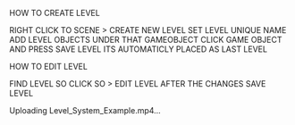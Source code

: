 HOW TO CREATE LEVEL

RIGHT CLICK TO SCENE > CREATE NEW LEVEL
SET LEVEL UNIQUE NAME
ADD LEVEL OBJECTS UNDER THAT GAMEOBJECT
CLICK GAME OBJECT AND PRESS SAVE LEVEL
ITS AUTOMATICLY PLACED AS LAST LEVEL

HOW TO EDIT LEVEL

FIND LEVEL SO
CLICK SO > EDIT LEVEL
AFTER THE CHANGES SAVE LEVEL

Uploading Level_System_Example.mp4…


